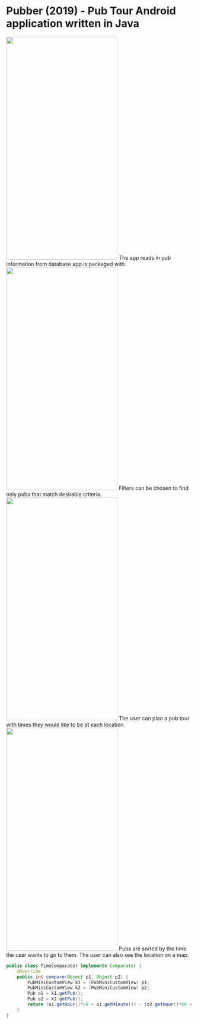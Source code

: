 # Pubber (2019) - Pub Tour Android application written in Java
<img src="https://user-images.githubusercontent.com/58415190/116613299-68ff0580-a930-11eb-846e-676ada048eb2.png" width="300" height="600">
The app reads in pub information from database app is packaged with. 
<img src="https://user-images.githubusercontent.com/58415190/116613321-70261380-a930-11eb-8182-6ac72607b1fd.png" width="300" height="600">
Filters can be chosen to find only pubs that match desirable criteria.
<img src="https://user-images.githubusercontent.com/58415190/116613345-7916e500-a930-11eb-89b2-cdedbde8974c.png" width="300" height="600">
The user can plan a pub tour with times they would like to be at each location.
<img src="https://user-images.githubusercontent.com/58415190/116613358-7d430280-a930-11eb-8628-d449623447ca.png" width="300" height="600">
Pubs are sorted by the time the user wants to go to them. The user can also see the location on a map.

```java
public class TimeComparator implements Comparator {
    @Override
    public int compare(Object p1, Object p2) {
        PubMiniCustomView k1 = (PubMiniCustomView) p1;
        PubMiniCustomView k2 = (PubMiniCustomView) p2;
        Pub o1 = k1.getPub();
        Pub o2 = k2.getPub();
        return (o1.getHour()*60 + o1.getMinute()) - (o2.getHour()*60 + o2.getMinute());
    }
}
```
